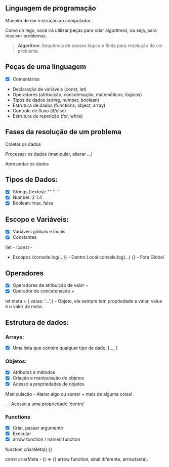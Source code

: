 ## Linguagem de programação

Maneira de dar instrução ao computador.

Como un lego, você irá utilizar peças para criar algoritmos, ou seja, para resolver problemas.

> **Algoritmo**: Sequência de passos lógica e finita para resolução de um problema.

## Peças de uma linguagem

- [x] Comentários
- Declaração de variáveis (const, let)
- Operadores (atribuição, concatenação, matemáticos, lógicos)
- Tipos de dados (string, number, boolean) 
- Estrutura de dados (functions, object, array)
- Controle de fluxo (if/else)
- Estrutura de repetição (for, while)

## Fases da resolução de um problema

Coletar os dados

Processar os dados (manipular, alterar ...)

Apresentar os dados

## Tipos de Dados:

- [x] Strings (textos): "" '' ``
- [x] Number: 2 1.4
- [x] Boolean: true, false

## Escopo e Variáveis:

- [x] Variáveis globais e locais
- [x] Constantes

!let - 
!const -

* Escopos
{console.log(...)} - Dentro Local
console.log(...) {} - Fora Global 

## Operadores

- [x] Operadores de atribuição de valor =
- [x] Operador de concatenação +

let meta = { value: '...';} - Objeto, ele sempre tem propriedade e valor, value é o valor de meta.

## Estrutura de dados:

### Arrays:

- [x] Uma lista que contém qualquer tipo de dado, [..., ]

### Objetos:

- [x] Atributos e métodos
- [x] Criação e manipulação de objetos
- [x] Acesso a propriedades de objetos

Manipulação - Aterar algo ou somar + mais de alguma coisa! 

. - Acesso a uma propriedade 'dentro'

### Functions

- [x] Criar, passar argumento
- [x] Executar
- [x] arrow function / named function

function criarMeta() {}

const criarMeta - () => {} arrow function, sinal diferente, arrow(seta).

